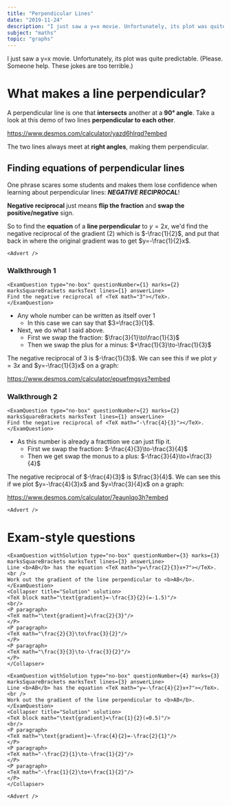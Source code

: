 ```yaml
---
title: "Perpendicular Lines"
date: "2019-11-24"
description: "I just saw a y=x movie. Unfortunately, its plot was quite predictable. (Please. Someone help. These jokes are too bad.)"
subject: "maths"
topic: "graphs"
---
```


I just saw a y=x movie. Unfortunately, its plot was quite predictable. (Please. Someone help. These jokes are too terrible.)

# What makes a line perpendicular?

A perpendicular line is one that **intersects** another at a **90° angle**. Take a look at this demo of two lines **perpendicular to each other**.

https://www.desmos.com/calculator/yazd6hlrqd?embed

The two lines always meet at **right angles**, making them perpendicular.

## Finding equations of perpendicular lines

One phrase scares some students and makes them lose confidence when learning about perpendicular lines: _**NEGATIVE RECIPROCAL**_!

**Negative reciprocal** just means **flip the fraction** and **swap the positive/negative** sign.

So to find the **equation** of a **line perpendicular** to $y=2x$, we'd find the negative reciprocal of the gradient ($2$) which is $-\frac{1}{2}$, and put that back in where the original gradient was to get $y=-\frac{1}{2}x$.

```react
<Advert />
```

### Walkthrough 1

```react
<ExamQuestion type="no-box" questionNumber={1} marks={2} marksSquareBrackets marksText lines={1} answerLine>
Find the negative reciprocal of <TeX math="3"></TeX>.
</ExamQuestion>
```

- Any whole number can be written as itself over $1$
  - In this case we can say that $3=\frac{3}{1}$.
- Next, we do what I said above.
  - First we swap the fraction: $\frac{3}{1}\to\frac{1}{3}$
  - Then we swap the plus for a minus: $+\frac{1}{3}\to-\frac{1}{3}$

The negative reciprocal of $3$ is $-\frac{1}{3}$. We can see this if we plot $y=3x$ and $y=-\frac{1}{3}x$ on a graph:

https://www.desmos.com/calculator/epuefmgsys?embed

### Walkthrough 2

```react
<ExamQuestion type="no-box" questionNumber={2} marks={2} marksSquareBrackets marksText lines={1} answerLine>
Find the negative reciprocal of <TeX math="-\frac{4}{3}"></TeX>.
</ExamQuestion>
```

- As this number is already a fracttion we can just flip it.
  - First we swap the fraction: $-\frac{4}{3}\to-\frac{3}{4}$
  - Then we get swap the monus to a plus: $-\frac{3}{4}\to+\frac{3}{4}$

The negative reciprocal of $-\frac{4}{3}$ is $\frac{3}{4}$. We can see this if we plot $y=-\frac{4}{3}x$ and $y=\frac{3}{4}x$ on a graph:

https://www.desmos.com/calculator/7eaunlqo3h?embed

```react
<Advert />
```

# Exam-style questions

```react
<ExamQuestion withSolution type="no-box" questionNumber={3} marks={3} marksSquareBrackets marksText lines={3} answerLine>
Line <b>AB</b> has the equation <TeX math="y=\frac{2}{3}x+7"></TeX>.
<br />
Work out the gradient of the line perpendicular to <b>AB</b>.
</ExamQuestion>
<Collapser title="Solution" solution>
<TeX block math="\text{gradient}=-\frac{3}{2}(=-1.5)"/>
<br/>
<P paragraph>
<TeX math="\text{gradient}=\frac{2}{3}"/>
</P>
<P paragraph>
<TeX math="\frac{2}{3}\to\frac{3}{2}"/>
</P>
<P paragraph>
<TeX math="\frac{3}{3}\to-\frac{3}{2}"/>
</P>
</Collapser>

<ExamQuestion withSolution type="no-box" questionNumber={4} marks={3} marksSquareBrackets marksText lines={3} answerLine>
Line <b>AB</b> has the equation <TeX math="y=-\frac{4}{2}x+7"></TeX>.
<br />
Work out the gradient of the line perpendicular to <b>AB</b>.
</ExamQuestion>
<Collapser title="Solution" solution>
<TeX block math="\text{gradient}=\frac{1}{2}(=0.5)"/>
<br/>
<P paragraph>
<TeX math="\text{gradient}=-\frac{4}{2}=-\frac{2}{1}"/>
</P>
<P paragraph>
<TeX math="-\frac{2}{1}\to-\frac{1}{2}"/>
</P>
<P paragraph>
<TeX math="-\frac{1}{2}\to+\frac{1}{2}"/>
</P>
</Collapser>
```

```react
<Advert />
```
